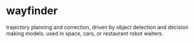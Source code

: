 # wayfinder
trajectory planning and correction, driven by object detection and decision making models. used in space, cars, or restaurant robot waiters.  
